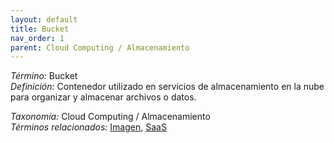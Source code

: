 ```yaml
---
layout: default
title: Bucket
nav_order: 1
parent: Cloud Computing / Almacenamiento
---
```


*Término:* Bucket  
*Definición:* Contenedor utilizado en servicios de almacenamiento en la nube para organizar y almacenar archivos o datos.

*Taxonomía:* Cloud Computing / Almacenamiento  
*Términos relacionados:* [Imagen](https://maleniski.github.io/diccionario-angl-tec-mx/docs/alfabeticamente/I/imagen/), [SaaS](https://maleniski.github.io/diccionario-angl-tec-mx/docs/alfabeticamente/S/saas/)
